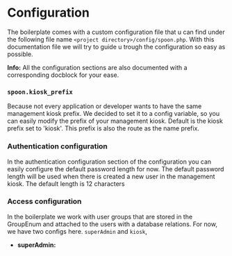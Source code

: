 # Configuration

The boilerplate comes with a custom configuration file that u can find under the following 
file name `<project directory>/config/spoon.php`. With this documentation file we will try 
to guide u trough the configuration so easy as possible. 

**Info:** All the configuration sections are also documented with a corresponding 
docblock for your ease.

### `spoon.kiosk_prefix`

Because not every application or developer wants to have the same management kiosk prefix. 
We decided to set it to a config variable, so you can easily modify the prefix of 
your management kiosk. Default is the kiosk prefix set to 'kiosk'. This prefix is also the route 
as the name prefix.

### Authentication configuration

In the authentication configuration section of the configuration you can easily configure the 
default password length for now. The default password length will be used when there is created 
a new user in the management kiosk. The default length is 12 characters

### Access configuration 

In the boilerplate we work with user groups that are stored in the GroupEnum and attached to the
users with a database relations. For now, we have two configs here. `superAdmin` and `kiosk`,

- **superAdmin:** 